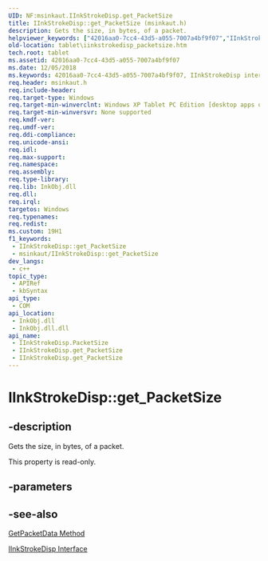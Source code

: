 ```yaml
---
UID: NF:msinkaut.IInkStrokeDisp.get_PacketSize
title: IInkStrokeDisp::get_PacketSize (msinkaut.h)
description: Gets the size, in bytes, of a packet.
helpviewer_keywords: ["42016aa0-7cc4-43d5-a055-7007a4bf9f07","IInkStrokeDisp interface [Tablet PC]","PacketSize property","IInkStrokeDisp.PacketSize","IInkStrokeDisp.get_PacketSize","IInkStrokeDisp::PacketSize","IInkStrokeDisp::get_PacketSize","PacketSize property [Tablet PC]","PacketSize property [Tablet PC]","IInkStrokeDisp interface","get_PacketSize","msinkaut/IInkStrokeDisp::PacketSize","msinkaut/IInkStrokeDisp::get_PacketSize","tablet.iinkstrokedisp_packetsize"]
old-location: tablet\iinkstrokedisp_packetsize.htm
tech.root: tablet
ms.assetid: 42016aa0-7cc4-43d5-a055-7007a4bf9f07
ms.date: 12/05/2018
ms.keywords: 42016aa0-7cc4-43d5-a055-7007a4bf9f07, IInkStrokeDisp interface [Tablet PC],PacketSize property, IInkStrokeDisp.PacketSize, IInkStrokeDisp.get_PacketSize, IInkStrokeDisp::PacketSize, IInkStrokeDisp::get_PacketSize, PacketSize property [Tablet PC], PacketSize property [Tablet PC],IInkStrokeDisp interface, get_PacketSize, msinkaut/IInkStrokeDisp::PacketSize, msinkaut/IInkStrokeDisp::get_PacketSize, tablet.iinkstrokedisp_packetsize
req.header: msinkaut.h
req.include-header: 
req.target-type: Windows
req.target-min-winverclnt: Windows XP Tablet PC Edition [desktop apps only]
req.target-min-winversvr: None supported
req.kmdf-ver: 
req.umdf-ver: 
req.ddi-compliance: 
req.unicode-ansi: 
req.idl: 
req.max-support: 
req.namespace: 
req.assembly: 
req.type-library: 
req.lib: InkObj.dll
req.dll: 
req.irql: 
targetos: Windows
req.typenames: 
req.redist: 
ms.custom: 19H1
f1_keywords:
 - IInkStrokeDisp::get_PacketSize
 - msinkaut/IInkStrokeDisp::get_PacketSize
dev_langs:
 - c++
topic_type:
 - APIRef
 - kbSyntax
api_type:
 - COM
api_location:
 - InkObj.dll
 - InkObj.dll.dll
api_name:
 - IInkStrokeDisp.PacketSize
 - IInkStrokeDisp.get_PacketSize
 - IInkStrokeDisp.get_PacketSize
---
```


# IInkStrokeDisp::get_PacketSize


## -description

Gets the size, in bytes, of a packet.



This property is read-only.

## -parameters

## -see-also

<a href="https://docs.microsoft.com/windows/desktop/api/msinkaut/nf-msinkaut-iinkstrokedisp-getpacketdata">GetPacketData Method</a>



<a href="https://docs.microsoft.com/windows/desktop/api/msinkaut/nn-msinkaut-iinkstrokedisp">IInkStrokeDisp Interface</a>

